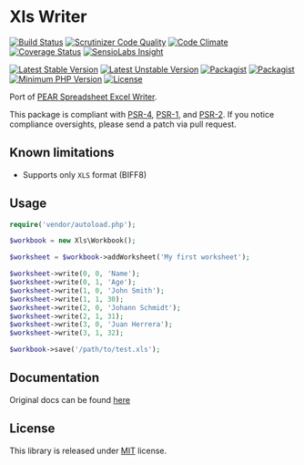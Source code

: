 # Xls Writer

[![Build Status](https://api.travis-ci.org/MAXakaWIZARD/xls-writer.png?branch=master)](https://travis-ci.org/MAXakaWIZARD/xls-writer) 
[![Scrutinizer Code Quality](https://scrutinizer-ci.com/g/MAXakaWIZARD/xls-writer/badges/quality-score.png?b=master)](https://scrutinizer-ci.com/g/MAXakaWIZARD/xls-writer/?branch=master)
[![Code Climate](https://codeclimate.com/github/MAXakaWIZARD/xls-writer/badges/gpa.svg)](https://codeclimate.com/github/MAXakaWIZARD/xls-writer)
[![Coverage Status](https://coveralls.io/repos/MAXakaWIZARD/xls-writer/badge.svg?branch=master)](https://coveralls.io/r/MAXakaWIZARD/xls-writer?branch=master)
[![SensioLabs Insight](https://img.shields.io/sensiolabs/i/9a9e7784-24a2-4b29-8b64-65f45306c34d.svg)](https://insight.sensiolabs.com/projects/9a9e7784-24a2-4b29-8b64-65f45306c34d)

[![Latest Stable Version](https://poser.pugx.org/maxakawizard/xls-writer/v/stable)](https://packagist.org/packages/maxakawizard/xls-writer)
[![Latest Unstable Version](https://poser.pugx.org/maxakawizard/xls-writer/v/unstable)](https://packagist.org/packages/maxakawizard/xls-writer)
[![Packagist](https://img.shields.io/packagist/dt/maxakawizard/xls-writer.svg)](https://packagist.org/packages/maxakawizard/xls-writer)
[![Packagist](https://img.shields.io/packagist/dm/maxakawizard/xls-writer.svg)](https://packagist.org/packages/maxakawizard/xls-writer)
[![Minimum PHP Version](http://img.shields.io/badge/php-%3E%3D%205.3-8892BF.svg)](https://php.net/)
[![License](https://img.shields.io/packagist/l/maxakawizard/xls-writer.svg)](https://packagist.org/packages/maxakawizard/xls-writer)

Port of [PEAR Spreadsheet Excel Writer](http://pear.php.net/package/Spreadsheet_Excel_Writer).

This package is compliant with [PSR-4](http://www.php-fig.org/psr/4/), [PSR-1](http://www.php-fig.org/psr/1/), and [PSR-2](http://www.php-fig.org/psr/2/).
If you notice compliance oversights, please send a patch via pull request.

## Known limitations
* Supports only `XLS` format (BIFF8)

## Usage
```php
require('vendor/autoload.php');

$workbook = new Xls\Workbook();

$worksheet = $workbook->addWorksheet('My first worksheet');

$worksheet->write(0, 0, 'Name');
$worksheet->write(0, 1, 'Age');
$worksheet->write(1, 0, 'John Smith');
$worksheet->write(1, 1, 30);
$worksheet->write(2, 0, 'Johann Schmidt');
$worksheet->write(2, 1, 31);
$worksheet->write(3, 0, 'Juan Herrera');
$worksheet->write(3, 1, 32);

$workbook->save('/path/to/test.xls');
```

## Documentation
Original docs can be found [here](https://pear.php.net/manual/en/package.fileformats.spreadsheet-excel-writer.php)

## License
This library is released under [MIT](http://www.tldrlegal.com/license/mit-license) license.
